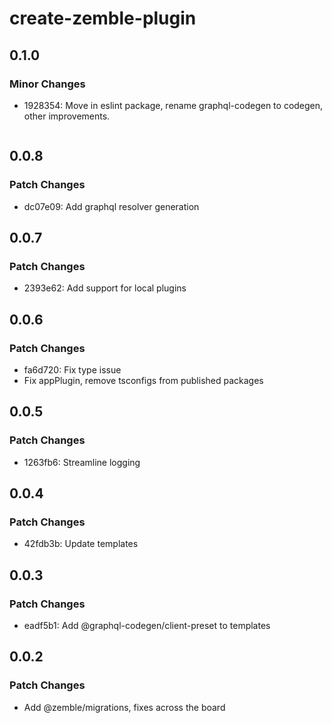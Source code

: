 # create-zemble-plugin

## 0.1.0

### Minor Changes

- 1928354: Move in eslint package, rename graphql-codegen to codegen, other improvements.
  ```

  ```

## 0.0.8

### Patch Changes

- dc07e09: Add graphql resolver generation

## 0.0.7

### Patch Changes

- 2393e62: Add support for local plugins

## 0.0.6

### Patch Changes

- fa6d720: Fix type issue
- Fix appPlugin, remove tsconfigs from published packages

## 0.0.5

### Patch Changes

- 1263fb6: Streamline logging

## 0.0.4

### Patch Changes

- 42fdb3b: Update templates

## 0.0.3

### Patch Changes

- eadf5b1: Add @graphql-codegen/client-preset to templates

## 0.0.2

### Patch Changes

- Add @zemble/migrations, fixes across the board
